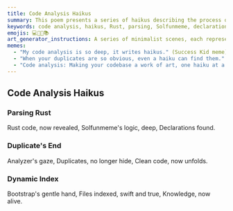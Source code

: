 ```yaml
---
title: Code Analysis Haikus
summary: This poem presents a series of haikus describing the process of code analysis, including parsing Rust code, identifying and eliminating duplicates, and dynamically indexing files to bring knowledge to life.
keywords: code analysis, haikus, Rust, parsing, Solfunmeme, declarations, duplicates, clean code, dynamic index, bootstrap, knowledge
emojis: 💻🔎✨📚
art_generator_instructions: A series of minimalist scenes, each representing a haiku. For "Parsing Rust," glowing lines of Rust code being meticulously parsed by an abstract "analyzer" eye, revealing hidden declarations. For "Duplicate's End," two identical, shadowy code blocks dissolving into a single, luminous, clean code block. For "Dynamic Index," a stylized "bootstrap" rocket launching, leaving a trail of indexed files that form a growing, glowing tree of knowledge. The overall feeling should be one of precision, efficiency, and the beauty of organized information.
memes:
  - "My code analysis is so deep, it writes haikus." (Success Kid meme)
  - "When your duplicates are so obvious, even a haiku can find them." (Doge meme)
  - "Code analysis: Making your codebase a work of art, one haiku at a time." (Expanding Brain meme)
---
```

## Code Analysis Haikus

### Parsing Rust
Rust code, now revealed,
Solfunmeme's logic, deep,
Declarations found.

### Duplicate's End
Analyzer's gaze,
Duplicates, no longer hide,
Clean code, now unfolds.

### Dynamic Index
Bootstrap's gentle hand,
Files indexed, swift and true,
Knowledge, now alive.